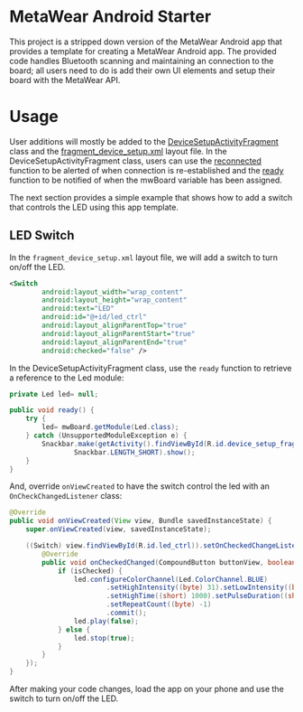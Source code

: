 # MetaWear Android Starter
This project is a stripped down version of the MetaWear Android app that provides a template for creating a MetaWear Android 
app.  The provided code handles Bluetooth scanning and maintaining an connection to the board; all users need to do is add their 
own UI elements and setup their board with the MetaWear API.

# Usage
User additions will mostly be added to the [DeviceSetupActivityFragment](https://github.com/mbientlab-projects/MetaWear-AndroidStarterApp/blob/master/app/src/main/java/com/mbientlab/metawear/starter/DeviceSetupActivityFragment.java) 
class and the [fragment_device_setup.xml](https://github.com/mbientlab-projects/MetaWear-AndroidStarterApp/blob/master/app/src/main/res/layout/fragment_device_setup.xml) 
layout file.  In the DeviceSetupActivityFragment class, users can use the [reconnected](https://github.com/mbientlab-projects/MetaWear-AndroidStarterApp/blob/master/app/src/main/java/com/mbientlab/metawear/starter/DeviceSetupActivityFragment.java#L105) 
function to be alerted of when connection is re-established and the [ready](https://github.com/mbientlab-projects/MetaWear-AndroidStarterApp/blob/master/app/src/main/java/com/mbientlab/metawear/starter/DeviceSetupActivityFragment.java#L110) 
function to be notified of when the mwBoard variable has been assigned.

The next section provides a simple example that shows how to add a switch that controls the LED using this app template.

## LED Switch
In the ``fragment_device_setup.xml`` layout file, we will add a switch to turn on/off the LED.  

```xml
<Switch
        android:layout_width="wrap_content"
        android:layout_height="wrap_content"
        android:text="LED"
        android:id="@+id/led_ctrl"
        android:layout_alignParentTop="true"
        android:layout_alignParentStart="true"
        android:layout_alignParentEnd="true"
        android:checked="false" />
```

In the DeviceSetupActivityFragment class, use the ``ready`` function to retrieve a reference to the Led module:

```java
private Led led= null;

public void ready() {
    try {
        led= mwBoard.getModule(Led.class);
    } catch (UnsupportedModuleException e) {
        Snackbar.make(getActivity().findViewById(R.id.device_setup_fragment), e.getMessage(), 
                Snackbar.LENGTH_SHORT).show();
    }
}
```

And, override ``onViewCreated`` to have the switch control the led with an ``OnCheckChangedListener`` class:

```java
@Override
public void onViewCreated(View view, Bundle savedInstanceState) {
    super.onViewCreated(view, savedInstanceState);

    ((Switch) view.findViewById(R.id.led_ctrl)).setOnCheckedChangeListener(new OnCheckedChangeListener() {
        @Override
        public void onCheckedChanged(CompoundButton buttonView, boolean isChecked) {
            if (isChecked) {
                led.configureColorChannel(Led.ColorChannel.BLUE)
                        .setHighIntensity((byte) 31).setLowIntensity((byte) 31)
                        .setHighTime((short) 1000).setPulseDuration((short) 1000)
                        .setRepeatCount((byte) -1)
                        .commit();
                led.play(false);
            } else {
                led.stop(true);
            }
        }
    });
}
```

After making your code changes, load the app on your phone and use the switch to turn on/off the LED.
